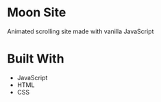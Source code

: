 # Moon Site
Animated scrolling site made with vanilla JavaScript

# Built With
+ JavaScript
+ HTML
+ CSS
